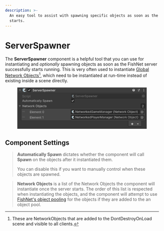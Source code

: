 ```yaml
---
description: >-
  An easy tool to assist with spawning specific objects as soon as the server
  starts.
---
```


# ServerSpawner

The **ServerSpawner** component is a helpful tool that you can use for instantiating and _optionally_ spawning objects as soon as the FishNet server successfully starts running. This is very often used to instantiate [Global Network Objects](#user-content-fn-1)[^1], which need to be instantiated at run-time instead of existing inside a scene directly.

<figure><img src="../../.gitbook/assets/server-spawner-component.png" alt=""><figcaption></figcaption></figure>

## Component Settings <a href="#server-and-host" id="server-and-host"></a>

> **Automatically Spawn** dictates whether the component will call **Spawn** on the objects after it instantiated them.
>
> You can disable this if you want to manually control when these objects are spawned.

> **Network Objects** is a list of the Network Objects the component will instantiate once the server starts. The order of this list is respected when instantiating the objects, and the component will attempt to use [FishNet's object pooling](../../guides/features/networked-gameobjects-and-scripts/spawning/object-pooling.md) for the objects if they are added to the an object pool.

[^1]: These are NetworkObjects that are added to the DontDestroyOnLoad scene and visible to all clients.
